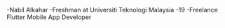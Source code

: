 -Nabil Alkahar
-Freshman at Universiti Teknologi Malaysia
-19
-Freelance Flutter Mobile App Developer


